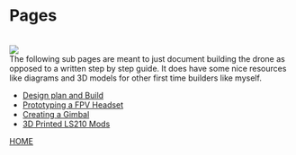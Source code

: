 # Pages
<br>
<img src="{{ "/pictures/Quad01.jpeg?raw=true" | prepend: site.baseurl }}"/>
<br>
The following sub pages are meant to just document building the drone as opposed to
a written step by step guide. It does have some nice resources like diagrams and 3D
models for other first time builders like myself.
<ul>
  <li><a href="http://mitchellstride.com/Quadcopter/build/">Design plan and Build</a></li>
  <li><a href="http://mitchellstride.com/Quadcopter/fpvheadset/">Prototyping a FPV Headset</a></li>
  <li><a href="http://mitchellstride.com/Quadcopter/gimbal/">Creating a Gimbal</a></li>
  <li><a href="http://mitchellstride.com/Quadcopter/3Dprintedmods/">3D Printed LS210 Mods</a></li>
</ul>

<a href="http://mitchellstride.com/">HOME</a>
